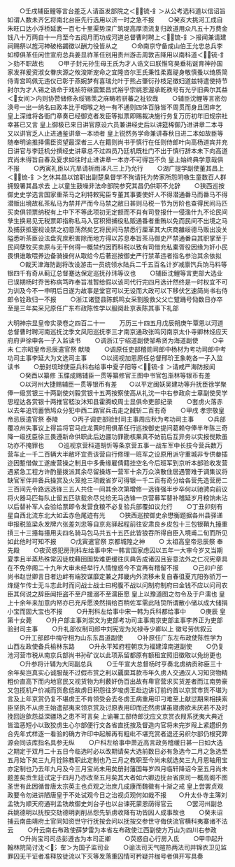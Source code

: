 <!-- { "loadSidebar": true } -->
　　○壬戌辅臣鲤等言台差乏人请亟发部院之＜锍-釒＞从公考选科道以信诏旨如谓人数未齐乞将南北台臣先行选用以济一时之急不报
　　○癸亥大挑河工成自朱旺口达小浮桥延袤一百七十里渠势深广筑堤高厚溃流复归故道用众凡五十万费金钱八十万两自十一月至今五阅月而功成河道总督曹时聘上＜锍-釒＞报闻兼请建祠赐祭以旌河神破格蠲徵以酬力役皆从之
　　○命南京守备成山伯王允忠总兵李如樟俱革任闲住宣府总兵姜显祚革任别用贵州游击周敦吉降用以南科道＜锍-釒＞劾不职故也
　　○甲子封元孙生母王氏为才人诰文曰朕惟穹昊垂祐诞育神孙国家发祥爰资淑女眷庆源之攸浚斯宠命之宜隆咨尔王氏秉性柔嘉禔身敬慎蚤以绮质简侍青宫鸣佩无违仪已彰于燕婉梦有喜瑞允叶于熊占肇衍孙枝足徵妇道兹特遣使持节封尔为才人锡之诰命于戏祯符继震繁昌式裕乎宗祧恩渥承乾秩号有光乎旧典尔其益＜女间＞内则协赞储修永绥锡羡之庥畴若骈蕃之祉钦哉
　　○辅臣沈鲤等言密勿涣号一出一纳名曰政本比于咽喉之地一有不通则四体百脉皆不周贯而身且困瘁乞  皇上深维将各衙门章奏已经御览者发臣等拟票即赐裁决施行务复万历初年旧规宗社幸甚已又言  皇上御极已来日讲官原设六员兼讲经史后以讲筵稀御乃进讲章二本寻又以讲官乏人止进通鉴讲章一本顷者  皇上锐然务学命兼讲春秋日进二本如故臣等随奉明谕推择儒臣资望最深者三人在籍则尚书于慎行在任则侍郎叶向高杨道宾并充日讲官与李廷机分撰经史讲章总不过四员乃廷机既杜门不出于慎行辞本未下向高道宾尚未得旨自春及夏求如往时止进讲章一本亦不可得岂不负  皇上始终典学意哉俱不报
　　○丙寅礼臣以亢旱请祈雨泽凡三上乃允行
　　○湖广提学副使董其昌上＜锍-釒＞乞休其昌以馆职出副楚臬督学不狥请托为势家所怨阴嗾生童数百人群拥毁署其昌求去  上以童生鼓噪非法命部院参究其昌仍供职不允辞
　　○狭西巡按御史史学选言国家重茶马之利特敕宪臣专董其事要使奸人不得潜通番马而番马不得潜贩出境故私茶私马为禁并严而今马禁之敝日甚则马税一节为厉阶也查得民间马匹买卖俱领票纳税有上中下不等此项初无定额而不肖有司登报什一侵渔什九不论民间孳生换易见无税票即指称私马入官积猾捕役私贩通番者重贿以免而民间不出境之马及捕获抵塞视设禁之初意荡然矣乞将民间马禁悉行厘革其大庆商雒绥德马贩出没关隘悉听茶臣设法盘究庶积害除而地方得以苏息奉旨茶马御史严禁通番自其职掌至于民间孽牧买卖原与无干何得一概禁约因而科税以致有司借充私橐胥役因缘为奸小民畏惧谁敢喂养边备骑操何从取给今后著巡按御史严行禁革违者指名参治其余依拟
　　○裁天津海防副将改设游击一员统领水陆兵二千五百名计岁减廪饩兵饷马料等银四千有奇从蓟辽总督蹇达保定巡抚孙玮等议也
　　○辅臣沈鲤等言吏部大选业已误期杨时乔苦称病笃昨奉旨准暂给假以该司代行完四月选计然终是一时权宜不可为训及今不一申明后日遂为故事是堂官可以无设而大政可以下移伏乞速简尚书右侍郎令铨政归一不报
　　○浙江诸暨县陈鹤鸣女采割股救父父亡躄踊号恸数日亦卒至是三年矣采兄原任广东布政陈性学以服阕赴京表陈其事下礼部

大明神宗显皇帝实录卷之四百二十一
　　万历三十四五月戊辰朔庚午覃恩以河道总督曹时聘河南巡抚沈季文凤阳巡抚李三才南京通政张鸣冈南京太仆寺卿林烃应天府府尹徐申各一子入监读书
　　○调浙江宁绍道副使邹希贤为海道副使
　　○辛未  仁宗昭皇帝忌辰遣官祭  献陵
　　○调原任吏部稽勋司郎中杨材为考功司郎中考功司主事李延大为文选司主事
　　○以阅视加恩原任总督邢玠王象乾各一子入监读书
　　○册封琉球使臣兵科右给事中夏子阳等＜锍-釒＞请戒严海防报闻
　　○癸酉以纂修  玉牒成赐辅臣一贯等纂修官王图中书官包渐林等银币有差
　　○以河州大捷赐辅臣一贯等银币有差　　○以平定闽妖吴建功等升抚臣徐学聚俸一级赏银三十两副使刘毅赏银十五两按察使高从礼沈一中右参政俞士章副使吴学思程达各赏银十两推官嵇汝沐知县霍腾蛟周士显俱命吏部纪录
　　○套虏火落赤以去年追罚蓄愤鸠众分犯中西二路官兵击走之馘斩二百有奇
　　○甲戌  孝宗敬皇帝忌辰遣官祭  泰陵
　　○丙子调吏部验封司主事周应秋为考功司主事
　　○兵部覆凉州失事议上得旨将官马应龙黄时用俱革任行巡按御史提问葛赖夺俸半年陈三奇降一级抚臣徐三畏遵新命供职此后边疆功罪勘核果真不妨前后互异务以实报傥欺虽功亦不掩罪也
　　○巡视京营科道胡忻等条京营五事一战车军中长技今营兵数万营车止一千二百辆大半敝坏宜责该营自行修理一班军之设原用派守重城非专供畚插迩因蹔借做工遂废营操之制且中多夤缘雇倩籍挂空名今后班军到京听本部验收发营遇紧急工程方许酌量拨派其余尽留操练一营军十余万众涣散住居遇警难于调集议将缺官军伴并备兵操赏及火笼抢三项裁省岁可得银一千二百有奇分给各营先造营房二三百间先令路远选锋三五人共住一间其余次第增修一选锋强半步卒何以驰骋向前议将火器马匹每队止留五匹驮载余尽兑给无马选锋一京营募军替补稽延岁月粮饷未沾以后替补军人会验给票即令发营食粮不必复验兵部覆如议允行
　　○丁丑卯刻有星自西北流东北大如盂赤色尾迹有光
　　○狭西巡按御史余懋衡题据各州县驿递申报税监梁永发牌六张差刘忠等自京兆驿起程前往安肃良乡皮包十三包银鞘九擡重摃三十三擡每擡用夫四名骑马包马共五十五匹此皆狼吞所得自臣入境甫二旬而所见如此他时可知不报
　　○戊寅遣官祭  京都城隍之神
　　○  太祖高皇帝忌辰祭  奉先殿
　　○夜荧惑犯房刑科左给事中宋一韩言国家虑囚以五年一大审今岁又当期夏季且半蒸热殊常囚徒枕藉囹圄势难更缓往庆典告成诸囚且妄意法外之仁况宪章具在不免停阁二十九年大审未经举行人情惶惑今不宜再有稽留不报
　　○己卯户部尚书赵世卿言日者边衅有端狡谋靡定兼之邦畿内外流移未复自春徂夏亢阳弥骄万一烽燧乍传士无斗志此时而问战士战士曰枵腹不战以问制府制府曰金钱不应以问司农臣其何说之辞臣闻拒盗不至户援溺不至濡臣愿  皇上以豫道图之勿令及于户濡也  皇上十余年来加意内帑亦已充斥愿涣然捐给百稍佐军需此陆贽所谓散小储以成大储捐小宝而固大宝也不报
　　○升刑科左给事中宋一韩为兵科都给事中
　　○庚辰  皇第十女薨
　　○升户部主事刘崇文为吏部考功司主事南京吏部主事李养正为吏部验封司主事
　　○升礼部仪制司郎中刘宪宠为光禄寺少卿以上  徽号劳优叙云
　　○升工部郎中梅守相为山东东昌道副使
　　○补原任广东左布政使陈性学为山西左政使备兵榆林东路
　　○升永平知府程朝京为福建漳南道副使
　　○仍复池河营市税从南京兵部尚书孙矿议以此项系留都原有额租宜照旧徵取以免纷更也
　　○升参将计辅为大同副总兵
　　○壬午宣大总督杨时亨奏北虏纳贡称臣三十余年矣岂真实心诚服哉不过假市赏之利以覊縻耳款市年久虏人交通汉人习知货物精粗价直高下而内地官民又视货物为利薮奸伪百出故有卑官营求买货差者而江南势豪又包揽机户价减而货愈低故虏日积怨往岁唆虏王赴边讲订前约首以京赏市货不堪为言及上年京赏仍复不堪虏王不肯领受会去冬虏王病重用印刁难至上献愆期来相挟索臣坚执不从虏王始遣部夷来领京赏及讨原表用印而还然虏谋虽寝虏欲未厌若不及时挽回迨歛怨益深疆场之患不可言矣  上谕署工部侍郎沈应文京赏衣叚系抚夷大典近皆滥恶短小以致狡虏生心尔部便行文各省直抚按及督造内官将未完岁叚上紧趱织务合先年式样逐一看验的确方许印中起解再有粗纰不堪充赏者退还另织尔部仍根究弊源会同该库指名具参无纵
　　○户科左给事中萧近高言政务稽缓日甚一日如大选之期定于双月二十五日今临选时必以改期请矣大选前数日必有急选今二月之急选至五月始下矣三九月铨除教职此定制也乃三月之教职至今尚未就选矣三九月恩轴用宝亦定制也乃去年九月及今三月宝尚未用矣册封藩国每岁四月临轩降诏今至五月尚未题差矣贡生廷试定于四月乃亦改至五月矣其大者如六卿边抚台省庶司一概高阁不图  圣世有此因循昔唐太宗英主也贞观之治庶几成康而魏徵有十渐之戒  皇上尝罢贞观政要令勿进讲陋唐皇于不处试观今日之治视贞观何如哉不报　　○升太仆寺主簿刘孟铣为顺天府通判孟铣故御史刘台子也以台谏死蒙恩荫得官云
　　○罢河州副总兵姚德明以抚按交劾德明剥削丛怨先斩虏收降有功皆因人成事故也
　　○癸未诏捕云南曲靖府土官同知资世守行抚按会问以抚按交参世守侮侠流官横科夷寨诸不法云
　　○升云南右布政使薛梦雷为本省左布政使江西副使方万山为四川右参政
　　○升尚宝司司丞彭遵古为本司正卿
　　○荧惑自心行房入氐
　　○甲申起升翰林院简讨沈＜氵隺＞为国子监司业
　　○谕法司天气暄热两法司并锦衣卫见监罪囚无干证者准释放徒流以下灭等发落重囚情可矜疑并枷号者俱开写具奏
